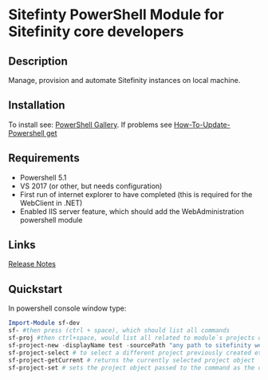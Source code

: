 # Sitefinty PowerShell Module for Sitefinity core developers

## Description

Manage, provision and automate Sitefinity instances on local machine.

## Installation

To install see: [PowerShell Gallery](https://www.powershellgallery.com/packages/sf-dev/). If problems see [How-To-Update-Powershell get](https://docs.microsoft.com/en-us/powershell/gallery/installing-psget)

## Requirements

- Powershell 5.1
- VS 2017 (or other, but needs configuration)
- First run of internet explorer to have completed (this is required for the WebClient in .NET)
- Enabled IIS server feature, which should add the WebAdministration powershell module

## Links

[Release Notes](./sf-dev/sf-dev.psd1)

## Quickstart
In powershell console window type:
``` PowerShell
Import-Module sf-dev
sf- #then press (ctrl + space), which should list all commands
sf-proj #then ctrl+space, would list all related to module`s projects commands etc.
sf-project-new -displayName test -sourcePath "any path to sitefinity web app zip or tfs branch" # this creates a new project, in case of tfs branch a separate workspace. It is automatically selected for the current session. All commands that are executed in the powershell session are modifying the currently selected project - it should be displayed on the prompt and on the console status bar.
sf-project-select # to select a different project previously created etc.
sf-project-getCurrent # returns the currently selected project object
sf-project-set # sets the project object passed to the command as the current 
```
